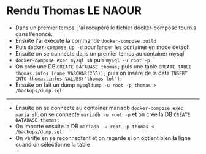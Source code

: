 # Rendu Thomas LE NAOUR

- Dans un premier temps, j'ai récupéré le fichier docker-compose fournis dans l'énoncé.
- Ensuite j'ai exécuté la commande `docker-compose build`
- Puis `docker-compose up -d` pour lancer les container en mode detach
- Ensuite on se connecte dans un premier temps au container mysql
- `docker-compose exec mysql sh` puis `mysql -u root -p`
- On crée une DB `CREATE DATABASE thomas;` puis une table `CREATE TABLE thomas.infos (name VARCHAR(255));` puis on insère de la data `INSERT INTO thomas.infos VALUES("thomas lol");`
- Ensuite on fait un dump `mysqldump -u root -p thomas > /backups/dump.sql`

---

- Ensuite on se connecte au container mariadb `docker-compose exec maria sh`, on se connecte `mariadb -u root -p` et on crée la DB `CREATE DATABASE thomas;`
- On importe ensuite la DB `mariadb -u root -p thomas < /backups/dump.sql`
- On vérifie en se reconnectant et on regarde si on obtient bien la ligne quand on sélectionne la table
